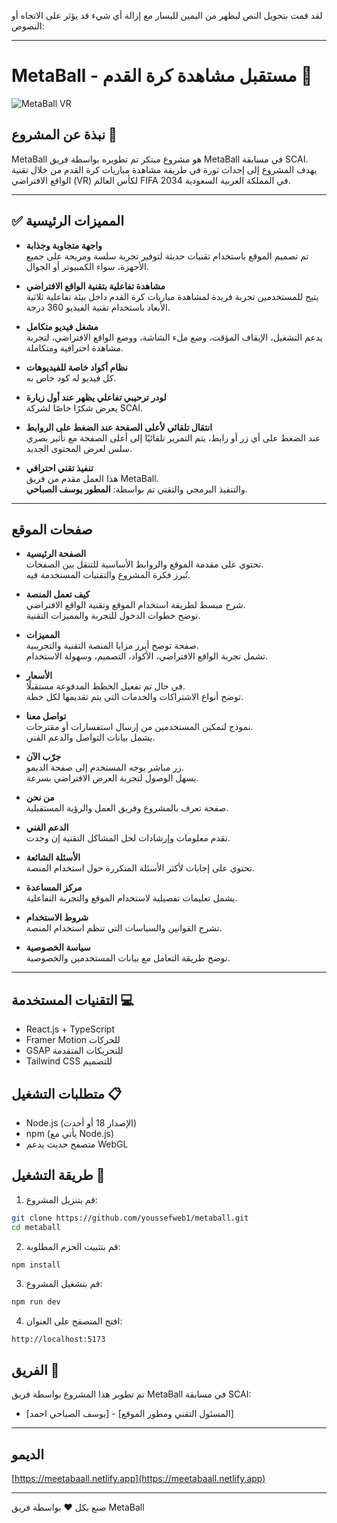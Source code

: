لقد قمت بتحويل النص ليظهر من اليمين لليسار مع إزالة أي شيء قد يؤثر على الاتجاه أو النصوص:

---

# MetaBall - مستقبل مشاهدة كرة القدم 🚀

![MetaBall VR](https://images.unsplash.com/photo-1522778119026-d647f0596c20?auto=format&fit=crop&q=80)

## نبذة عن المشروع 🎯

MetaBall هو مشروع مبتكر تم تطويره بواسطة فريق MetaBall في مسابقة SCAI. يهدف المشروع إلى إحداث ثورة في طريقة مشاهدة مباريات كرة القدم من خلال تقنية الواقع الافتراضي (VR) لكأس العالم FIFA 2034 في المملكة العربية السعودية.

---

## ✅ المميزات الرئيسية

- **واجهة متجاوبة وجذابة**  
تم تصميم الموقع باستخدام تقنيات حديثة لتوفير تجربة سلسة ومريحة على جميع الأجهزة، سواء الكمبيوتر أو الجوال.

- **مشاهدة تفاعلية بتقنية الواقع الافتراضي**  
يتيح للمستخدمين تجربة فريدة لمشاهدة مباريات كرة القدم داخل بيئة تفاعلية ثلاثية الأبعاد باستخدام تقنية الفيديو 360 درجة.

- **مشغل فيديو متكامل**  
يدعم التشغيل، الإيقاف المؤقت، وضع ملء الشاشة، ووضع الواقع الافتراضي، لتجربة مشاهدة احترافية ومتكاملة.

- **نظام أكواد خاصة للفيديوهات**  
كل فيديو له كود خاص به.

- **لودر ترحيبي تفاعلي يظهر عند أول زيارة**  
يعرض شكرًا خاصًا لشركة SCAI.

- **انتقال تلقائي لأعلى الصفحة عند الضغط على الروابط**  
عند الضغط على أي زر أو رابط، يتم التمرير تلقائيًا إلى أعلى الصفحة مع تأثير بصري سلس لعرض المحتوى الجديد.

- **تنفيذ تقني احترافي**  
هذا العمل مقدم من فريق MetaBall.  
والتنفيذ البرمجي والتقني تم بواسطة: **المطور يوسف الصباحي**.

---

## صفحات الموقع

- **الصفحة الرئيسية**  
تحتوي على مقدمة الموقع والروابط الأساسية للتنقل بين الصفحات.  
تُبرز فكرة المشروع والتقنيات المستخدمة فيه.

- **كيف تعمل المنصة**  
شرح مبسط لطريقة استخدام الموقع وتقنية الواقع الافتراضي.  
توضح خطوات الدخول للتجربة والمميزات التقنية.

- **المميزات**  
صفحة توضح أبرز مزايا المنصة التقنية والتجريبية.  
تشمل تجربة الواقع الافتراضي، الأكواد، التصميم، وسهولة الاستخدام.

- **الأسعار**  
في حال تم تفعيل الخطط المدفوعة مستقبلًا.  
توضح أنواع الاشتراكات والخدمات التي يتم تقديمها لكل خطة.

- **تواصل معنا**  
نموذج لتمكين المستخدمين من إرسال استفسارات أو مقترحات.  
يشمل بيانات التواصل والدعم الفني.

- **جرّب الآن**  
زر مباشر يوجه المستخدم إلى صفحة الديمو.  
يسهل الوصول لتجربة العرض الافتراضي بسرعة.

- **من نحن**  
صفحة تعرف بالمشروع وفريق العمل والرؤية المستقبلية.

- **الدعم الفني**  
تقدم معلومات وإرشادات لحل المشاكل التقنية إن وجدت.

- **الأسئلة الشائعة**  
تحتوي على إجابات لأكثر الأسئلة المتكررة حول استخدام المنصة.

- **مركز المساعدة**  
يشمل تعليمات تفصيلية لاستخدام الموقع والتجربة التفاعلية.

- **شروط الاستخدام**  
تشرح القوانين والسياسات التي تنظم استخدام المنصة.

- **سياسة الخصوصية**  
توضح طريقة التعامل مع بيانات المستخدمين والخصوصية.

---

## التقنيات المستخدمة 💻

- React.js + TypeScript
- Framer Motion للحركات
- GSAP للتحريكات المتقدمة
- Tailwind CSS للتصميم

## متطلبات التشغيل 📋

- Node.js (الإصدار 18 أو أحدث)
- npm (يأتي مع Node.js)
- متصفح حديث يدعم WebGL

## طريقة التشغيل 🚀

1. قم بتنزيل المشروع:
```bash
git clone https://github.com/youssefweb1/metaball.git
cd metaball
```

2. قم بتثبيت الحزم المطلوبة:
```bash
npm install
```

3. قم بتشغيل المشروع:
```bash
npm run dev
```

4. افتح المتصفح على العنوان:
```
http://localhost:5173
```

## الفريق 👥

تم تطوير هذا المشروع بواسطة فريق MetaBall في مسابقة SCAI:
- [يوسف الصباحي احمد] - [المسئول التقني ومطور الموقع]

---

## الديمو 
[https://meetabaall.netlify.app](https://meetabaall.netlify.app)

---

صنع بكل ❤️ بواسطة فريق MetaBall
